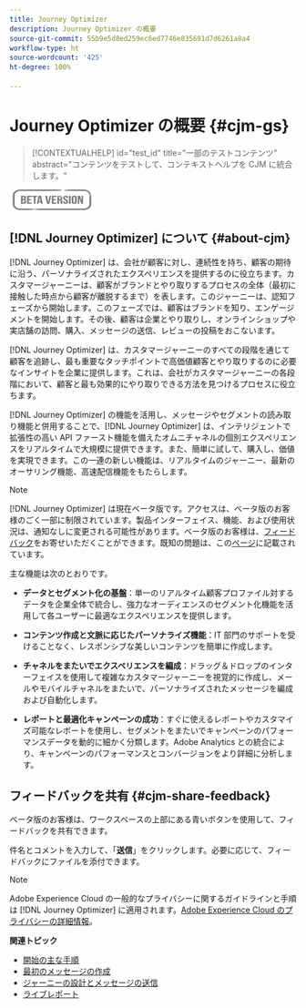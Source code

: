 ```yaml
---
title: Journey Optimizer
description: Journey Optimizer の概要
source-git-commit: 55b9e5d8ed259ec6ed7746e835691d7d6261a8a4
workflow-type: ht
source-wordcount: '425'
ht-degree: 100%

---
```


# Journey Optimizer の概要 {#cjm-gs}

>[!CONTEXTUALHELP]
>id="test_id"
>title="一部のテストコンテンツ"
>abstract="コンテンツをテストして、コンテキストヘルプを CJM に統合します。"

![](assets/do-not-localize/badge.png)

## [!DNL Journey Optimizer] について {#about-cjm}

[!DNL Journey Optimizer] は、会社が顧客に対し、連続性を持ち、顧客の期待に沿う、パーソナライズされたエクスペリエンスを提供するのに役立ちます。カスタマージャーニーは、顧客がブランドとやり取りするプロセスの全体（最初に接触した時点から顧客が離脱するまで）を表します。このジャーニーは、認知フェーズから開始します。このフェーズでは、顧客はブランドを知り、エンゲージメントを開始します。その後、顧客は企業とやり取りし、オンラインショップや実店舗の訪問、購入、メッセージの送信、レビューの投稿をおこないます。

[!DNL Journey Optimizer] は、カスタマージャーニーのすべての段階を通じて顧客を追跡し、最も重要なタッチポイントで高価値顧客とやり取りするのに必要なインサイトを企業に提供します。これは、会社がカスタマージャーニーの各段階において、顧客と最も効果的にやり取りできる方法を見つけるプロセスに役立ちます。

[!DNL Journey Optimizer] の機能を活用し、メッセージやセグメントの読み取り機能と併用することで、[!DNL Journey Optimizer] は、インテリジェントで拡張性の高い API ファースト機能を備えたオムニチャネルの個別エクスペリエンスをリアルタイムで大規模に提供できます。また、簡単に試して、購入し、価値を実現できます。この一連の新しい機能は、リアルタイムのジャーニー、最新のオーサリング機能、高速配信機能をもたらします。

>[!NOTE]
>
>[!DNL Journey Optimizer] は現在ベータ版です。アクセスは、ベータ版のお客様のごく一部に制限されています。製品インターフェイス、機能、および使用状況は、通知なしに変更される可能性があります。ベータ版のお客様は、[フィードバック](#cjm-share-feedback)をお寄せいただくことができます。既知の問題は、この[ページ](known-issues.md)に記載されています。

主な機能は次のとおりです。

* **データとセグメント化の基盤**：単一のリアルタイム顧客プロファイル対するデータを企業全体で統合し、強力なオーディエンスのセグメント化機能を活用して各ユーザーに最適なエクスペリエンスを提供します。

* **コンテンツ作成と文脈に応じたパーソナライズ機能**：IT 部門のサポートを受けることなく、レスポンシブな美しいコンテンツを簡単に作成します。

* **チャネルをまたいでエクスペリエンスを編成**：ドラッグ＆ドロップのインターフェイスを使用して複雑なカスタマージャーニーを視覚的に作成し、メールやモバイルチャネルをまたいで、パーソナライズされたメッセージを編成および自動化します。

* **レポートと最適化キャンペーンの成功**：すぐに使えるレポートやカスタマイズ可能なレポートを使用し、セグメントをまたいでキャンペーンのパフォーマンスデータを動的に細かく分類します。Adobe Analytics との統合により、キャンペーンのパフォーマンスとコンバージョンをより詳細に分析します。

## フィードバックを共有 {#cjm-share-feedback}

ベータ版のお客様は、ワークスペースの上部にある青いボタンを使用して、フィードバックを共有できます。

件名とコメントを入力して、「**送信**」をクリックします。必要に応じて、フィードバックにファイルを添付できます。

>[!NOTE]
>
>Adobe Experience Cloud の一般的なプライバシーに関するガイドラインと手順は [!DNL Journey Optimizer] に適用されます。[Adobe Experience Cloud のプライバシーの詳細情報](https://www.adobe.com/jp/privacy/experience-cloud.html)。


**関連トピック**

* [開始の主な手順](quick-start.md)
* [最初のメッセージの作成](get-started-content.md)
* [ジャーニーの設計とメッセージの送信](building-journeys/journey-gs.md)
* [ライブレポート](reports/live-report.md)
